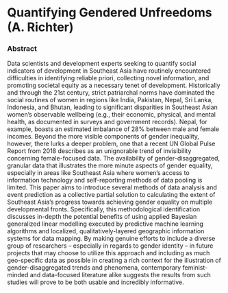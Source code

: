 # Quantifying Gendered Unfreedoms (A. Richter)

### Abstract

Data scientists and development experts seeking to quantify social indicators of development in Southeast Asia have routinely encountered difficulties in identifying reliable priori, collecting novel information, and promoting societal equity as a necessary tenet of development. Historically and through the 21st century, strict patriarchal norms have dominated the social routines of women in regions like India, Pakistan, Nepal, Sri Lanka, Indonesia, and Bhutan, leading to significant disparities in Southeast Asian women’s observable wellbeing (e.g., their economic, physical, and mental health, as documented in surveys and government records). Nepal, for example, boasts an estimated imbalance of 28% between male and female incomes. Beyond the more visible components of gender inequality, however, there lurks a deeper problem, one that a recent UN Global Pulse Report from 2018 describes as an unignorable trend of invisibility concerning female-focused data. The availability of gender-disaggregated, granular data that illustrates the more minute aspects of gender equality, especially in areas like Southeast Asia where women’s access to information technology and self-reporting methods of data pooling is limited. This paper aims to introduce several methods of data analysis and event prediction as a collective partial solution to calculating the extent of Southeast Asia’s progress towards achieving gender equality on multiple developmental fronts. Specifically, this methodological identification discusses in-depth the potential benefits of using applied Bayesian generalized linear modelling executed by predictive machine learning algorithms and localized, qualitatively-layered geographic information systems for data mapping. By making genuine efforts to include a diverse group of researchers – especially in regards to gender identity – in future projects that may choose to utilize this approach and including as much geo-specific data as possible in creating a rich context for the illustration of gender-disaggregated trends and phenomena, contemporary feminist-minded and data-focused literature alike suggests the results from such studies will prove to be both usable and incredibly informative. 
